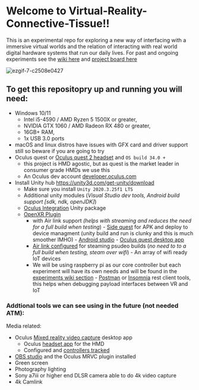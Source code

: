 # Welcome to Virtual-Reality-Connective-Tissue!!

This is an experimental repo for exploring a new way of interfacing with a immersive virtual worlds and the relation of interacting with real world digital hardware systems that run our daily lives. For past and ongoing experiments see the [wiki here](https://github.com/p5150j/Virtual-Reality-Connective-Tissue/wiki) and [project board here](https://github.com/p5150j/Virtual-Reality-Connective-Tissue/projects/1)

![ezgif-7-c2508e0427](https://user-images.githubusercontent.com/444888/150306532-bf11af13-1b0a-4d2d-97e4-647b6105a7b3.gif)


## To get this repositopry up and running you will need:

 - Windows 10/11 
	 - Intel i5-4590 / AMD Ryzen 5 1500X or greater,  
	 - NVIDIA  GTX 1060 / AMD Radeon RX 480 or greater, 
	 - 16GB+ RAM, 
	 - 1x USB 3.0 ports 
  - macOS and linux distros have issues with GFX card and driver support still so beware if you are going to try 
  - Oculus quest or [Oculus quest 2 headset](https://www.oculus.com/quest-2/)  and `OS build 34.0 +`
	  - this project is HMD agostic, but as quest is the market leader in consumer grade HMDs we use this
	  - An Oculus dev account [developer.oculus.com](https://developer.oculus.com/)
   - Install Unity hub https://unity3d.com/get-unity/download 
     - Make sure you install `Unity 2020.3.25f1 LTS`
     - Additional unity modules (*Visual Studio dev tools, Android build support [sdk, ndk, openJDK]*)
     - [Oculus Integration](https://assetstore.unity.com/packages/tools/integration/oculus-integration-82022) Unity package
     - [OpenXR Plugin](https://docs.unity3d.com/Manual/com.unity.xr.openxr.html) 
	     - with Air link support *(helps with streaming and reduces the need for a full build when testing*)
    - [Side quest](https://sidequestvr.com/setup-howto) for APK and deploy to device managment (unity build and run is clunky and this is much smoother IMHO)
    - [Android studio](https://developer.android.com/studio) 
    - [Oculus quest desktop app](https://www.oculus.com/download_app/?id=1582076955407037) 
	    - [Air link configured](https://support.oculus.com/airlink/) for steaming psudeo builds (*no need to to a full build when testing, steam over wifi*)
    - An array of wifi ready IoT devices 
	    - We will be using raspberry pi as our core controller but each experiment will have its own needs and will be found in the [experiments wiki section](https://github.com/p5150j/Virtual-Reality-Connective-Tissue/wiki)
    - [Postman](https://www.postman.com/downloads/) or [Insomnia](https://insomnia.rest/download) rest client tools, this helps when debugging payload interfaces between VR and IoT

### Addtional tools we can see using in the future (not needed ATM):
Media related:
-  Oculus [Mixed reality video capture](https://developer.oculus.com/downloads/package/mixed-reality-capture-tools/) desktop app
	- Oculus [headset app](https://www.oculus.com/experiences/quest/2532132800176262/) for the HMD
	- Configured and [controllers tracked](https://support.oculus.com/articles/in-vr-experiences/social-features-and-sharing/quest-2-mixed-reality-capture/)
- [OBS studio](https://obsproject.com/) and the Oculus MRVC plugin installed 
- Green screen
- Photography lighting 
- Sony a7iii or higher end DLSR camera able to do 4k video capture 
- 4k Camlink
